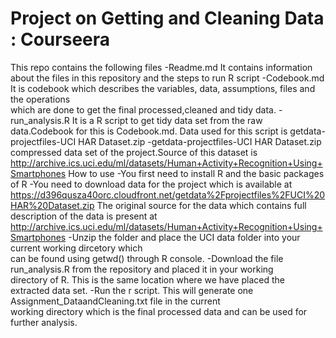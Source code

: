 Project on Getting and Cleaning Data : Courseera
======================

This repo contains the following files
  -Readme.md 
    It contains information about the files in this repository and the steps to run R script
  -Codebook.md
    It is codebook which describes the variables, data, assumptions, files and the operations         
    which are done to get the final processed,cleaned and tidy data.
  -run_analysis.R
    It is a R script to get tidy data set from the raw data.Codebook for this is Codebook.md.
    Data used for this script is getdata-projectfiles-UCI HAR Dataset.zip
  -getdata-projectfiles-UCI HAR Dataset.zip
    compressed data set of the project.Source of this dataset is 
      http://archive.ics.uci.edu/ml/datasets/Human+Activity+Recognition+Using+Smartphones
How to use
  -You first need to install R and the basic packages of R
  -You need to download data for the project which is available at 
    https://d396qusza40orc.cloudfront.net/getdata%2Fprojectfiles%2FUCI%20HAR%20Dataset.zip 
   The original source for the data which contains full description of the data is present at
    http://archive.ics.uci.edu/ml/datasets/Human+Activity+Recognition+Using+Smartphones
  -Unzip the folder and place the UCI data folder into your current working dircetory which                   
   can be found using getwd() through R console.
  -Download the file run_analysis.R from the repository and placed it in your working       
   directory of R. This is the same location where we have placed the extracted data set.
  -Run the r script. This will generate one Assignment_DataandCleaning.txt file in the current    
   working directory which is the final processed data and can be used for further analysis.



